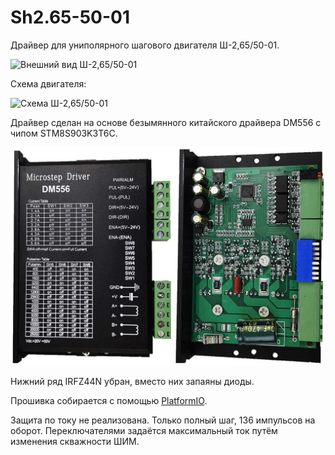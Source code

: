# Sh2.65-50-01
Драйвер для униполярного шагового двигателя Ш-2,65/50-01.

![Внешний вид Ш-2,65/50-01](Documentation/Ш2,65-50-01.jpg)

Схема двигателя:

![Схема Ш-2,65/50-01](Documentation/Ш2,65-50-01-Schematics.png)

Драйвер сделан на основе безымянного китайского драйвера DM556 с чипом STM8S903K3T6C.

![DM556](Documentation/dm556.jpg)

Нижний ряд IRFZ44N убран, вместо них запаяны диоды.

Прошивка собирается с помощью [PlatformIO](https://platformio.org/).

Защита по току не реализована. Только полный шаг, 136 импульсов на оборот. Переключателями задаётся максимальный ток путём изменения скважности ШИМ.
